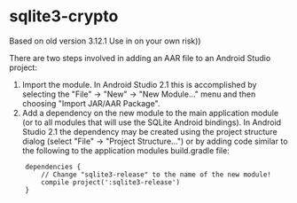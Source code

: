 # sqlite3-crypto

Based on old version 3.12.1
Use in on your own risk))

There are two steps involved in adding an AAR file to an Android Studio project:

1. Import the module. In Android Studio 2.1 this is accomplished by selecting the "File" -> "New" -> "New Module..." menu and then choosing "Import JAR/AAR Package".
2. Add a dependency on the new module to the main application module (or to all modules that will use the SQLite Android bindings). In Android Studio 2.1 the dependency may be created using the project structure dialog (select "File" -> "Project Structure...") or by adding code similar to the following to the application modules build.gradle file:
```
    dependencies {
        // Change "sqlite3-release" to the name of the new module!
        compile project(':sqlite3-release')
    }
```

